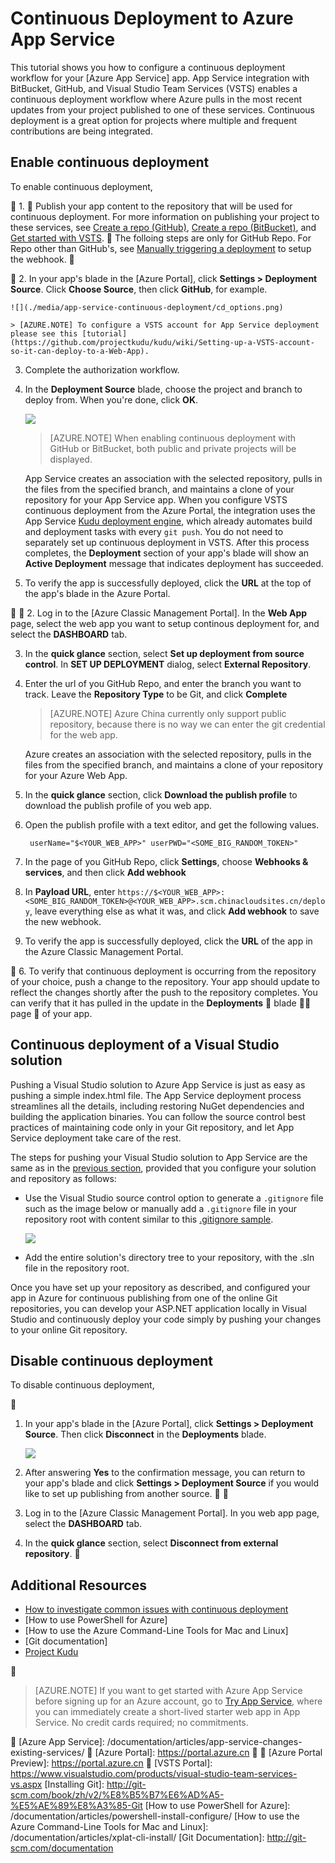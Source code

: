<properties
	pageTitle="Continuous Deployment to Azure App Service | Azure"
	description="Learn how to enable continuous deployment to Azure App Service."
	services="app-service"
	documentationCenter=""
	authors="dariagrigoriu"
	manager="wpickett"
	editor="mollybos"/>

<tags
	ms.service="app-service"
	ms.workload="na"
	ms.tgt_pltfrm="na"
	ms.devlang="na"
	ms.topic="article"
	ms.date="07/23/2016"
	wacn.date=""
	ms.author="dariagrigoriu"/>
    
# Continuous Deployment to Azure App Service

This tutorial shows you how to configure a continuous deployment workflow for your [Azure App Service] app. App Service integration with BitBucket, GitHub, and Visual Studio Team Services (VSTS) enables a continuous deployment workflow where Azure pulls in the most recent updates from your project published to one of these services. Continuous deployment is a great option for projects where multiple and frequent contributions are being integrated.

## <a name="overview"></a>Enable continuous deployment

To enable continuous deployment, 

 1.  Publish your app content to the repository that will be used for continuous deployment.
    For more information on publishing your project to these services, see [Create a repo (GitHub)], [Create a repo (BitBucket)], and [Get started with VSTS].  The folloing steps are only for GitHub Repo. For Repo other than GitHub's, see [Manually triggering a deployment](https://github.com/projectkudu/kudu/wiki/Manually-triggering-a-deployment) to setup the webhook. 


2. In your app's blade in the [Azure Portal], click **Settings > Deployment Source**. Click **Choose Source**, then click **GitHub**, for example.  

	![](./media/app-service-continuous-deployment/cd_options.png)
	
    > [AZURE.NOTE] To configure a VSTS account for App Service deployment please see this [tutorial](https://github.com/projectkudu/kudu/wiki/Setting-up-a-VSTS-account-so-it-can-deploy-to-a-Web-App).
    
3. Complete the authorization workflow. 

4. In the **Deployment Source** blade, choose the project and branch to deploy from. When you're done, click **OK**.
  
	![](./media/app-service-continuous-deployment/github_option.png)

	> [AZURE.NOTE] When enabling continuous deployment with GitHub or BitBucket, both public and private projects will be displayed.

    App Service creates an association with the selected repository, pulls in the files from the specified branch, and maintains a clone of your repository for your App Service app. When you configure VSTS continuous deployment from the Azure Portal, the integration uses the App Service [Kudu deployment engine](https://github.com/projectkudu/kudu/wiki), which already automates build and deployment tasks with every `git push`. You do not need to separately set up continuous deployment in VSTS. After this process completes, the **Deployment** section of your app's blade will show an **Active Deployment** message that indicates deployment has succeeded.

5. To verify the app is successfully deployed, click the **URL** at the top of the app's blade in the Azure Portal. 



2. Log in to the [Azure Classic Management Portal]. In the **Web App** page, select the web app you want to setup continous deployment for, and select the **DASHBOARD** tab.

3. In the **quick glance** section, select **Set up deployment from source control**. In **SET UP DEPLOYMENT** dialog, select **External Repository**.

4. Enter the url of you GitHub Repo, and enter the branch you want to track. Leave the **Repository Type** to be Git, and click **Complete**

    > [AZURE.NOTE] Azure China currently only support public repository, because there is no way we can enter the git credential for the web app.

    Azure creates an association with the selected repository, pulls in the files from the specified branch, and maintains a clone of your repository for your Azure Web App.

5. In the **quick glance** section, click **Download the publish profile** to download the publish profile of you web app.

6. Open the publish profile with a text editor, and get the following values.

        userName="$<YOUR_WEB_APP>" userPWD="<SOME_BIG_RANDOM_TOKEN>"

7. In the page of you GitHub Repo, click **Settings**, choose **Webhooks & services**, and then click **Add webhook**

8. In **Payload URL**, enter `https://$<YOUR_WEB_APP>:<SOME_BIG_RANDOM_TOKEN>@<YOUR_WEB_APP>.scm.chinacloudsites.cn/deploy`, leave everything else as what it was, and click **Add webhook** to save the new webhook.

5. To verify the app is successfully deployed, click the **URL** of the app in the Azure Classic Management Portal.


6. To verify that continuous deployment is occurring from the repository of your choice, push a change to the repository. Your app should update to reflect the changes shortly after the push to the repository completes. You can verify that it has pulled in the update in the **Deployments**  blade  page  of your app.

## <a name="VSsolution"></a>Continuous deployment of a Visual Studio solution 

Pushing a Visual Studio solution to Azure App Service is just as easy as pushing a simple index.html file. The App Service deployment process streamlines all the details, including restoring NuGet dependencies and building the application binaries. You can follow the source control best practices of maintaining code only in your Git repository, and let App Service deployment take care of the rest.

The steps for pushing your Visual Studio solution to App Service are the same as in the [previous section](#overview), provided that you configure your solution and repository as follows:

-	Use the Visual Studio source control option to generate a `.gitignore` file such as the image below or manually add a `.gitignore` file in your repository root with content similar to this [.gitignore sample](https://github.com/github/gitignore/blob/master/VisualStudio.gitignore). 

    ![](./media/app-service-continuous-deployment/VS_source_control.png)
 
-	Add the entire solution's directory tree to your repository, with the .sln file in the repository root.

Once you have set up your repository as described, and configured your app in Azure for continuous publishing from one of the online Git repositories, you can develop your ASP.NET application locally in Visual Studio and continuously deploy your code simply by pushing your changes to your online Git repository.

## <a name="disableCD"></a>Disable continuous deployment

To disable continuous deployment, 


1. In your app's blade in the [Azure Portal], click **Settings > Deployment Source**. Then click **Disconnect** in the **Deployments** blade.

    ![](./media/app-service-continuous-deployment/cd_disconnect.png)	

2. After answering **Yes** to the confirmation message, you can return to your app's blade and click **Settings > Deployment Source** if you would like to set up publishing from another source.


1. Log in to the [Azure Classic Management Portal]. In you web app page, select the **DASHBOARD** tab.

2. In the **quick glance** section, select **Disconnect from external repository**.


## Additional Resources

* [How to investigate common issues with continuous deployment](https://github.com/projectkudu/kudu/wiki/Investigating-continuous-deployment)
* [How to use PowerShell for Azure]
* [How to use the Azure Command-Line Tools for Mac and Linux]
* [Git documentation]
* [Project Kudu](https://github.com/projectkudu/kudu/wiki)


>[AZURE.NOTE] If you want to get started with Azure App Service before signing up for an Azure account, go to [Try App Service](https://tryappservice.azure.com/), where you can immediately create a short-lived starter web app in App Service. No credit cards required; no commitments.


[Azure App Service]: /documentation/articles/app-service-changes-existing-services/ 

[Azure Portal]: https://portal.azure.cn


[Azure Portal Preview]: https://portal.azure.cn

[VSTS Portal]: https://www.visualstudio.com/products/visual-studio-team-services-vs.aspx
[Installing Git]: http://git-scm.com/book/zh/v2/%E8%B5%B7%E6%AD%A5-%E5%AE%89%E8%A3%85-Git
[How to use PowerShell for Azure]: /documentation/articles/powershell-install-configure/
[How to use the Azure Command-Line Tools for Mac and Linux]: /documentation/articles/xplat-cli-install/
[Git Documentation]: http://git-scm.com/documentation

[Create a repo (GitHub)]: https://help.github.com/articles/create-a-repo
[Create a repo (BitBucket)]: https://confluence.atlassian.com/display/BITBUCKET/Create+an+Account+and+a+Git+Repo
[Get started with VSTS]: https://www.visualstudio.com/get-started/overview-of-get-started-tasks-vs
[Continuous delivery to Azure using Visual Studio Team Services]: /documentation/articles/cloud-services-continuous-delivery-use-vso/
